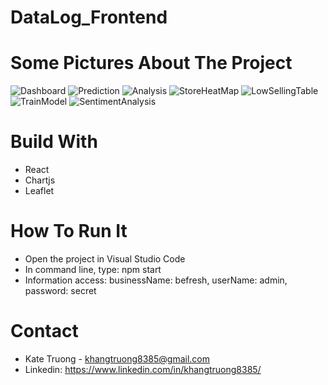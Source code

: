 # DataLog_Frontend

# Some Pictures About The Project
![Dashboard](https://user-images.githubusercontent.com/62549740/208543014-f3adf88b-d6c5-4fb1-ab75-857cfa68cc91.png)
![Prediction](https://user-images.githubusercontent.com/62549740/208543317-7b4d89b6-4599-43f6-b048-07897800c383.png)
![Analysis](https://user-images.githubusercontent.com/62549740/208543686-5e4a6f32-a6b3-4368-8e91-c398d2b9a26f.png)
![StoreHeatMap](https://user-images.githubusercontent.com/62549740/208543892-2120b992-cde7-4b66-bc09-376fbe80e934.png)
![LowSellingTable](https://user-images.githubusercontent.com/62549740/208544124-c0a06837-0346-43e4-a0e5-632f031d51b4.png)
![TrainModel](https://user-images.githubusercontent.com/62549740/208544379-e3e08494-1b03-4f07-a180-162fae65ffa7.png)
![SentimentAnalysis](https://user-images.githubusercontent.com/62549740/208544547-6254602e-c9ab-4485-8a89-078dfe570a86.png)

# Build With
- React
- Chartjs
- Leaflet

# How To Run It 
- Open the project in Visual Studio Code
- In command line, type: npm start
- Information access: businessName: befresh, userName: admin, password: secret

# Contact
- Kate Truong - khangtruong8385@gmail.com
- Linkedin: https://www.linkedin.com/in/khangtruong8385/
